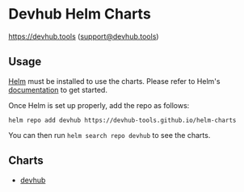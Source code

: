 # Devhub Helm Charts

https://devhub.tools (support@devhub.tools)

## Usage

[Helm](https://helm.sh) must be installed to use the charts.
Please refer to Helm's [documentation](https://helm.sh/docs/) to get started.

Once Helm is set up properly, add the repo as follows:

```console
helm repo add devhub https://devhub-tools.github.io/helm-charts
```

You can then run `helm search repo devhub` to see the charts.

## Charts

- [devhub](charts/devhub/README.md)